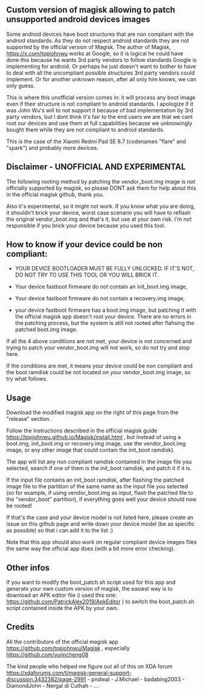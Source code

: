 ## Custom version of magisk allowing to patch unsupported android devices images

Some android devices have boot structures that are non compliant with the android standards. As they do not respect android standards they are not supported by the official version of Magisk. The author of Magisk, https://x.com/topjohnwu works at Google, so it is logical he could have done this because he wants 3rd party vendors to follow standards Google is implementing for android. Or perhaps he just doesn't want to bother to have to deal with all the uncompliant possible structures 3rd party vendors could implement. Or for another unknown reason, after all only him knows, we can only guess.

This is where this unofficial version comes in: it will process any boot image even if their structure is not compliant to android standards. I apologize if it was John Wu's will to not support it because of bad implementation by 3rd party vendors, but I dont think it's fair to the end users we are that we cant root our devices and use them at full capabilities because we unknowingly bought them while they are not compliant to android standards.

This is the case of the Xiaomi Redmi Pad SE 8.7 (codenames "flare" and "spark") and probably more devices.

## Disclaimer - UNOFFICIAL AND EXPERIMENTAL

The following rooting method by patching the vendor_boot.img image is not officially supported by magisk, so please DONT ask them for help about this in the official magisk github, thank you. 

Also it's experimental, so it might not work. If you know what you are doing, it shouldn't brick your device, worst case scenario you will have to reflash the original vendor_boot.img and that's it, but use at your own risk. I'm not responsible if you brick your device because you used this tool.


## How to know if your device could be non compliant:

 - YOUR DEVICE BOOTLOADER MUST BE FULLY UNLOCKED. IF IT'S NOT, DO NOT TRY TO USE THIS TOOL OR YOU WILL BRICK IT.

 - Your device fastboot firmware do not contain an init_boot.img image,

 - Your device fastboot firmware do not contain a recovery.img image,

 - your device fastboot firmware has a boot.img image, but patching it with the official magisk app doesn't root your device. There are no errors in the patching process, but the system is still not rooted after flahsing the patched boot.img image.

If all the 4 above conditions are not met, your device is not concerned and trying to patch your vendor_boot.img will not work, so do not try and stop here.

If the conditions are met, it means your device could be non compliant and the boot ramdisk could be not located on your vendor_boot.img image, so try what follows.

## Usage

Download the modified magisk app on the right of this page from the "release" section.

Follow the instructions described in the official magisk guide https://topjohnwu.github.io/Magisk/install.html , but instead of using a boot.img, init_boot.img or recovery.img image, use the vendor_boot.img image, or any other image that could contain the init_boot ramdisk).

The app will list any non compliant ramdisk contained in the image file you selected, search if one of them is the init_boot ramdisk, and patch it if it is.

If the input file contains an init_boot ramdisk, after flashing the patched image file to the partition of the same name as the input file you selected (so for example, if using vendor_boot.img as input, flash the patched file to the "vendor_boot" partition), if everything goes well your device should now be rooted!

If that's the case and your device model is not listed here, please create an issue on this github page and write down your device model (be as specific as possible) so that i can add it to the list :)

Note that this app should also work on regular compliant device images files the same way the official app does (with a bit more error checking).

## Other infos

If you want to modify the boot_patch.sh script used for this app and generate your own custom version of magisk, the easiest way is to download an APK editor file (i used this one: https://github.com/PatrickAlex2019/ApkEditor ) to switch the boot_patch.sh script contained inside the APK by your own.

## Credits

All the contributors of the official magisk app https://github.com/topjohnwu/Magisk , especially https://github.com/yujincheng08

The kind people who helped me figure out all of this on XDA forum https://xdaforums.com/t/magisk-general-support-discussion.3432382/page-2991  - pndwal - J.Michael - badabing2003 - DiamondJohn - Nergal di Cuthah - ...
